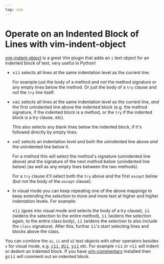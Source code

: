 ```yaml
---
tag: vim
---
```


Operate on an Indented Block of Lines with vim-indent-object
============================================================

[vim-indent-object](https://github.com/michaeljsmith/vim-indent-object) is a great Vim plugin that adds an `i` text object for an indented block of text,
very useful in Python!

* <kbd>vii</kbd> selects all lines at the same indentation level as the current line.

  For example just the body of a method and _not_ the method signature or any empty lines below the method.
  Or just the body of a `try` clause and _not_ the `try` line itself.
  
* <kbd>vai</kbd> selects all lines at the same indentation level as the current line,
  _and_ the first unindented line above the indented block (e.g. the method
  signature, if the indented block is a method, or the `try` if the indented
  block is a try clause, etc).
  
  This also selects any blank lines below the indented block, if it's followed
  directly by empty lines.

* <kbd>vaI</kbd> selects an indentation level and both the unindented line above _and_ the unindented line below it.

  For a method this will select the method's signature (unindented line above) _and_ the signature of the next method
  below (unindented line below) (as well as any empty lines between the two methods).
  
  For a `try` clause it'll select both the `try` above and the first `except` below (but not the body of the `except` clause).

* In visual mode you can keep repeating one of the above mappings to keep extending the selection to more and more text at higher and higher indentation levels.
For example:

  <kbd>vii</kbd> (goes into visual mode and selects the body of a try clause),
  <kbd>ii</kbd> (widens the selection to the entire method),
  <kbd>ii</kbd> (widens the selection again, to the entire class body),
  <kbd>ii</kbd> (widens the selection to also include the `class` signature).
  After this, further <kbd>ii</kbd>'s start selecting lines and blocks above the class.

You can combine the `ai`, `ii` and `aI` text objects with other operators besides `v` for visual mode,
e.g. <abbr title="Change an indented block (deletes the block and puts you in insert mode with the cursor where the block started)"><kbd>cii</kbd></abbr>, <abbr title="Delete (cut) an indented block"><kbd>dii</kbd></abbr>, <abbr title="Yaml (copy)"><kbd>yii</kbd></abbr> etc.
For example <kbd>>ii</kbd> or <kbd><ii</kbd> will indent or dedent an indented block.
If you have [vim-commentary](https://github.com/tpope/vim-commentary) installed then
<kbd>gcii</kbd> will comment out an indented block.
